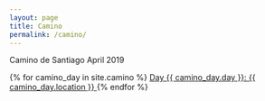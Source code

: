 ```yaml
---
layout: page
title: Camino
permalink: /camino/
---
```


Camino de Santiago
April 2019

{% for camino_day in site.camino %}
  <a href="{{ camino_day.url }}">
    Day {{ camino_day.day }}: {{ camino_day.location }}
  </a>
{% endfor %}
